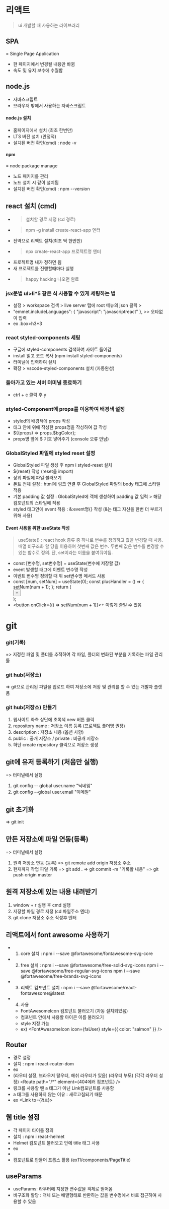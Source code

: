 # 리액트

> ui 개발할 때 사용하는 라이브러리

## SPA

= Single Page Application

- 한 페이지에서 변경될 내용만 바뀜
- 속도 및 유지 보수에 수월함

## node.js

- 자바스크립트
- 브라우저 밖에서 사용하는 자바스크립트

#### node.js 설치

- 홈페이지에서 설치 (최초 한번만)
- LTS 버전 설치 (안정적)
- 설치된 버전 확인(cmd) : node -v

#### npm

= node package manage

- 노드 패키지를 관리
- 노드 설치 시 같이 설치됨
- 설치된 버전 확인(cmd) : npm --version

## react 설치 (cmd)

- > 설치할 경로 지정 (cd 경로)
- > npm -g install create-react-app 엔터
- 전역으로 리액트 설치(최초 딱 한번만)
- > npx create-react-app 프로젝트명 엔터
- 프로젝트명 내가 정하면 됨
- 새 프로젝트를 진행할때마다 실행
- > happy hacking 나오면 완료

### jsx문법 ul>li\*5 같은 식 사용할 수 있게 세팅하는 법

- 설정 > workspace 검색 > live server 탭에 root 메뉴의 json 클릭 >
- "emmet.includeLanguages": {
  "javascript": "javascriptreact"
  }, >> 오타없이 입력
- ex .box>h3\*3

### react styled-components 세팅

- 구글에 styled-components 검색하여 사이트 들어감
- install 읽고 코드 복사 (npm install styled-components)
- 터미널에 입력하여 설치
- 확장 > vscode-styled-components 설치 (자동완성)

### 돌아가고 있는 서버 터미널 종료하기

- ctrl + c 클릭 후 y

### styled-Component에 props를 이용하여 배경색 설정

- styled의 배경색에 props 작성
- 태그 안에 위에 작성한 props명을 작성하여 값 작성
- ${(props) => props.$bgColor};
- props명 앞에 $ 기호 넣어주기 (console 오류 안남)

### GlobalStyled 파일에 styled reset 설정

- GlobalStyled 파일 생성 후 npm i styled-reset 설치
- ${reset} 작성 (reset을 import)
- 상위 파일에 파일 불러오기
- 폰트 전체 설정 : html에 링크 연결 후 GlobalStyled 파일의 body 태그에 스타일 적용
- 기본 padding 값 설정 : GlobalStyled에 객체 생성하여 padding 값 입력 > 해당 컴포넌트의 스타일에 적용
- styled 태그안에 event 적용 : &:event명{} 작성 (&는 태그 자신을 한번 더 부르기 위해 사용)

#### Event 사용을 위한 useState 작성

> useState() : react hook 종류 중 하나로 변수를 정의하고 값을 변경할 때 사용.
> 배열 비구조화 할 당을 이용하여 첫번째 값은 변수.
> 두번째 값은 변수를 변경할 수 있는 함수로 정의.
> 단, set이라는 이름을 붙여줘야됨.

- const [변수명, set변수명] = useState(변수에 저장할 값)
- event 발생할 태그에 이벤트 변수명 작성
- 이벤트 변수명 정의할 때 위 set변수명 메서드 사용
- const [num, setNum] = useState(0);
  const plusHandler = () => {
  setNum(num + 1);
  };
  return (
    <div>
      <button onClick={plusHandler}>+</button>
    </div>
    );
- <button onClick={() => setNum(num + 1)}>+</button>
  이렇게 줄일 수 있음

# git

### git(기록)

=> 지정한 파일 및 폴더를 추적하여 각 파일, 폴더의 변화된 부분을 기록하는 파일 관리 툴

### git hub(저장소)

=> git으로 관리된 파일을 업로드 하여 저장소에 저장 및 관리를 할 수 있는 개발자 플랫폼

### git hub(저장소) 만들기

1. 웹사이트 좌측 상단에 초록색 new 버튼 클릭
2. repository name : 저장소 이름 등록 (프로젝트 폴더명 권장)
3. description : 저장소 내용 (옵션 사항)
4. public : 공개 저장소 / private : 비공개 저장소
5. 하단 create repository 클릭으로 저장소 생성

## git에 유저 등록하기 (처음만 실행)

=> 터미널에서 실행

1. git config -- global user.name "닉네임"
2. git config --global user.email "이메일"

## git 초기화

=> git init

## 만든 저장소에 파일 연동(등록)

=> 터미널에서 실행

1. 원격 저장소 연동 (등록)
   => git remote add origin 저장소 주소
2. 현재까지 작업 파일 기록
   => git add .
   => git commit -m "기록할 내용"
   => git push origin master

## 원격 저장소에 있는 내용 내려받기

1. window + r 실행 후 cmd 실행
2. 저장할 파일 경로 지정 (cd 파일주소 엔터)
3. git clone 저장소 주소 작성후 엔터

## 리액트에서 font awesome 사용하기

- 1. core 설치 : npm i --save @fortawesome/fontawesome-svg-core

- 2. free 설치 :
     npm i --save @fortawesome/free-solid-svg-icons
     npm i --save @fortawesome/free-regular-svg-icons
     npm i --save @fortawesome/free-brands-svg-icons

- 3. 리액트 컴포넌트 설치 :
     npm i --save @fortawesome/react-fontawesome@latest

- 4. 사용
  - FontAwesomeIcon 컴포넌트 불러오기 (자동 설치되있음)
  - 컴포넌트 안에서 사용할 아이콘 이름 불러오기
  - style 지정 가능
  - ex) <FontAwesomeIcon icon={faUser} style={{ color: "salmon" }} />

## Router

- 경로 설정
- 설치 : npm i react-router-dom
- ex
- <BrowserRouter>(라우터 설정, 브라우저 랄우터, 해쉬 라우터가 있음)
  <Routes>(라우터 부모)
  <Route path="경로1" element={컴포넌트1} />(각각 라우터 설정)
  <Route path="경로2" element={컴포넌트2} />
  <Route path="/\*" element={404에러 컴포넌트} />
  </Routes>
  </BrowserRouter>
- 링크를 사용할 땐 a 태그가 아닌 Link컴포넌트를 사용함
- a 태그를 사용하지 않는 이유 : 새로고침되기 때문
- ex <Link to={`경로`}></Link>

## 웹 title 설정

- 각 페이지 타이틀 정의
- 설치 : npm i react-helmet
- Helmet 컴포넌트 불러오고 안에 title 태그 사용
- ex
- <Helmet>
        <title>Home</title>
      </Helmet>
- 컴포넌트로 만들어 프롭스 활용 (ex11/components/PageTitle)

## useParams

- useParams: 라우터에 지정한 변수값을 객체로 얻어옴
- 비구조화 할당 : 객체 또는 배열형태로 반환하는 값을 변수명에서 바로 접근하여 사용할 수 있음
